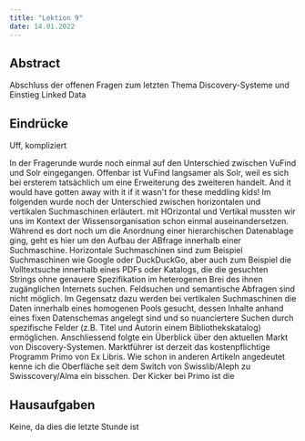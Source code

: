 ```yaml
---
title: "Lektion 9"
date: 14.01.2022
---
```

## Abstract
Abschluss der offenen Fragen zum letzten Thema Discovery-Systeme und Einstieg Linked Data
## Eindrücke
Uff, kompliziert

In der Fragerunde wurde noch einmal auf den Unterschied zwischen VuFind und Solr eingegangen. Offenbar ist VuFind langsamer als Solr, weil es sich bei ersterem tatsächlich um eine Erweiterung des zweiteren handelt. And it would have gotten away with it if it wasn't for these meddling kids!
Im folgenden wurde noch der Unterschied zwischen horizontalen und vertikalen Suchmaschinen erläutert. mit HOrizontal und Vertikal mussten wir uns im Kontext der Wissensorganisation schon einmal auseinandersetzen. Während es dort noch um die Anordnung einer hierarchischen Datenablage ging, geht es hier um den Aufbau der ABfrage innerhalb einer Suchmaschine. Horizontale Suchmaschinen sind zum Beispiel Suchmaschinen wie Google oder DuckDuckGo, aber auch zum Beispiel die Volltextsuche innerhalb eines PDFs oder Katalogs, die die gesuchten Strings ohne genauere Spezifikation im heterogenen Brei des ihnen zugänglichen Internets suchen. Feldsuchen und semantische Abfragen sind nicht möglich.
Im Gegensatz dazu werden bei vertikalen Suchmaschinen die Daten innerhalb eines homogenen Pools gesucht, dessen Inhalte anhand eines fixen Datenschemas angelegt sind und so nuanciertere Suchen durch spezifische Felder (z.B. Titel und Autorin einem Bibliothekskatalog) ermöglichen. 
Anschliessend folgte ein Überblick über den aktuellen Markt von Discovery-Systemen.
Marktführer ist derzeit das kostenpflichtige Programm Primo von Ex Libris. Wie schon in anderen Artikeln angedeutet kenne ich die Oberfläche seit dem Switch von Swisslib/Aleph zu Swisscovery/Alma ein bisschen. Der Kicker bei Primo ist die 

## Hausaufgaben
Keine, da dies die letzte Stunde ist

